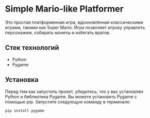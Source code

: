 # Simple Mario-like Platformer

Это простая платформенная игра, вдохновлённая классическими играми, такими как Super Mario. Игра позволяет игроку управлять персонажем, собирать монеты и избегать врагов.

## Стек технологий

- Python
- Pygame

## Установка

Перед тем как запустить проект, убедитесь, что у вас установлен Python и библиотека Pygame. Вы можете установить Pygame с помощью pip. Запустите следующую команду в терминале:
```bash
pip install pygame
